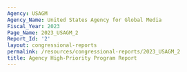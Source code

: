 ```yaml
---
Agency: USAGM
Agency_Name: United States Agency for Global Media
Fiscal_Year: 2023
Page_Name: 2023_USAGM_2
Report_Id: '2'
layout: congressional-reports
permalink: /resources/congressional-reports/2023_USAGM_2
title: Agency High-Priority Program Report
---
```

